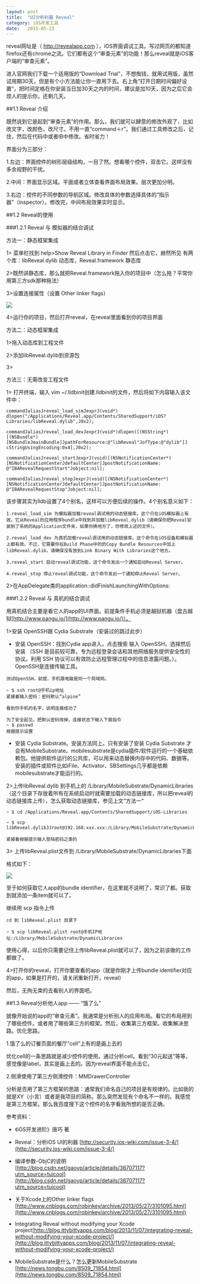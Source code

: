 ```yaml
---
layout: post
title:  "UI分析利器 Reveal"
category: iOS开发工具
date:   2015-05-23 
---
```



reveal网址是（ http://revealapp.com ），iOS界面调试工具。写过网页的都知道firefox还有chrome之流。它们都有这个“审查元素”的功能！那么reveal就是iOS客户端的“审查元素”。

进入官网我们下载一个适用版的“Download Trial”，不想掏钱，就用试用版，虽然试用期30天，但是有个小方法能让你一直用下去。右上角“打开日期时间偏好设置”，把时间定格在你安装当日加30天之内的时间，建议是加10天，因为之后它会烦人的提示你，还剩几天。

##1.1 Reveal 介绍

既然说到它是起到“审查元素”的作用。那么，我们就可以肆意的修改外观了，比如改文字，改颜色，改尺寸。不用一直“command＋r”。我们通过工具修改之后，记住，然后在代码中或者IB中修改。省时省力！

界面分为三部分：

1.左边：界面控件的树形层级结构，一目了然。想看哪个控件，双击它。这样没有多余视野的干扰。

2.中间：界面显示区域。平面或者立体查看界面布局效果。层次更加分明。

3.右边：控件的不同参数的导航区域。修改具体的参数选择具体的“指示器”（inspector）。修改完，中间布局效果实时显示。


##1.2 Reveal的使用

###1.2.1 Reveal 与 模拟器的结合调试

方法一：静态框架集成

1> 菜单栏找到 help>Show Reveal Library in Finder 然后点击它，赫然所见 有两个库：libReveal.dylib 动态库，Reveal.framework 静态库

2>既然讲静态库，那么就把Reveal.framework拖入你的项目中（怎么拖？平常你用第三方sdk那种拖法）

3>设置连接属性（设置 Other linker flags）

![](/images/reveal/reveal01.png)

4>运行你的项目，然后打开reveal，在reveal里面看到你的项目界面

方法二：动态框架集成

1>拖入动态库到工程文件

2>添加libReveal.dylib到资源包

3>

方法三：无需改变工程文件

1> 打开终端，输入 vim ~/.lldbinit创建.lldbinit的文件，然后将如下内容输入该文件中：

```
commandJaliasJreveal_load_simJexprJ(void*) dlopen("/Applications/Reveal.app/Contents/SharedSupport/iOS? Libraries/libReveal.dylib",J0x2);

commandJaliasJreveal_load_devJexprJ(void*)dlopen([(NSString*)[(NSBundle*) [NSBundleJmainBundle]JpathForResource:@"libReveal"JofType:@"dylib"]J cStringUsingEncoding:0x4],J0x2);

commandJaliasJreveal_startJexprJ(void)[(NSNotificationCenter*) [NSNotificationCenterJdefaultCenter]JpostNotificationName: @"IBARevealRequestStart"Jobject:nil];

commandJaliasJreveal_stopJexprJ(void)[(NSNotificationCenter*) [NSNotificationCenterJdefaultCenter]JpostNotificationName: @"IBARevealRequestStop"Jobject:nil];
```
该步骤其实为lldb设置了4个别名，这样可以方便后续的操作。4个别名意义如下：

```
1.reveal_load_sim 为模拟器加载reveal调试用的动态链接库。这个只在iOS模拟器上有效。它从Reveal的应用程序bundle中找到并加载libReveal.dylib（请确保你把Reveal安装到了系统的Application文件夹，如果你换地方了，你修改上述的文件）。

2.reveal_load_dev 为真机加载reveal调试用的动态链接库。这个命令在iOS设备和模拟器上都有效。不过，它需要你在Build Phase中的的Copy Bundle Resources中加上libReveal.dylib，请确保没有放到Link Binary With Libraries这个地方。

3.reveal_start 启动reveal调试功能，这个命令发出一个通知启动Reveal Server。

4.reveal_stop 停止reveal调试功能，这个命令发出一个通知停止Reveal Server。
```

2>在AppDelegate类的application::didFinishLaunchingWithOptions:



###1.2.2  Reveal 与 真机的结合调试

用真机结合主要是看它人的app的UI界面。前提条件手机必须是越狱机器（盘古越狱[http://www.pangu.io/](http://www.pangu.io/)）。

1>安装 OpenSSH跟 Cydia Substrate（安装过的跳过此步）
* 安装 OpenSSH：找到Cydia app进入，点击搜索 输入 OpenSSH，选择然后安装 （SSH 是目前较可靠，专为远程登录会话和其他网络服务提供安全性的协议。利用 SSH 协议可以有效防止远程管理过程中的信息泄露问题。）。OpenSSH是连接传输工具。

```
测试OpenSSH，前提，手机跟电脑是同一个局域网。

~ $ ssh root@手机ip地址
紧接着输入密码：密码默认“alpine”

看到你手机的名字，说明连接成功了

为了安全起见，把默认密码改掉，连接状态下输入下面指令
~ $ passwd
根据提示设置
```
* 安装 Cydia Substrate。安装方法同上。只有安装了安装 Cydia Substrate 才会有MobileSubstrate。mobilesubstrate是cydia插件/软件运行的一个基础依赖包。他提供软件运行的公共库，可以用来动态替换内存中的代码、数据等。安装的插件或软件比如iFile、Activator、SBSettings几乎都是依赖mobilesubstrate才能运行的。


2>上传libReveal.dylib 到手机上的 /Library/MobileSubstrate/DynamicLibraries（这个目录下存放着所有在系统启动时就需要加载的动态链接库，所以把reveal的动态链接库上传），怎么获取动态链接库，参见上文“方法一”

```
~ $ cd /Applications/Reveal.app/Contents/SharedSupport/iOS-Libraries 

~ $ scp libReveal.dylibJJroot@192.168.xxx.xxx:/Library/MobileSubstrate/DynamicLibraries 

紧接着根据提示输入登陆密码之类的

```

3> 上传libReveal.plist文件到 /Library/MobileSubstrate/DynamicLibraries下面

格式如下：


![](/images/reveal/reveal02.png)

至于如何获取它人app的bundle identifier，在这里就不说明了，常识了都。获取到就添加一条item就可以了。

继续用 scp 指令上传

```
cd 到 libReveal.plist 目录下

~ $ scp libReveal.plist root@手机IP地址:/Library/MobileSubstrate/DynamicLibraries
```

使用心得，以后你只需要记住上传libReveal.plist就可以了，因为之前该做的工作都做了。

4>打开你的reveal，打开你要查看的app（就是你刚才上传bundle identifier对应的app，如果是打开的，请关闭重新打开，reveal）

然后，无拘无束的去看别人的界面吧。

##1.3 Reveal分析他人app —— “饿了么”

就像开始说的app的“审查元素”。我通常是分析别人的应用布局。看它的布局用到了哪些控件。或者用了哪些第三方的框架。然后，收集第三方框架。收集解决思路。优化思路。

1.饿了么的订餐页面的餐厅“cell”上有的是画上去的

优化cell的一条思路就是减少控件的使用。通过分析cell。看到“30元起送”等等，感觉像是label，其实是画上去的。因为reveal界面不能点击它。

2.侧滑使用了第三方侧滑控件：MMDrawerController

分析是否用了第三方框架的思路：通常我们命名自己的项目是有规律的。比如我的就是XY（小言）或者是我项目的简称。那么突然发现有个命名不一样的。我感觉是第三方框架。那么我百度搜下这个控件的名字看我所想的是否正确。



参考资料：

* 《iOS开发进阶》唐巧 著
*  Reveal：分析iOS UI的利器 [http://security.ios-wiki.com/issue-3-4/](http://security.ios-wiki.com/issue-3-4/)
* 编译参数-ObjC的说明  [http://blog.csdn.net/gaoyp/article/details/38707117?utm_source=tuicool](http://blog.csdn.net/gaoyp/article/details/38707117?utm_source=tuicool)
*  <iOS>关于Xcode上的Other linker flags [http://www.cnblogs.com/robinkey/archive/2013/05/27/3101095.html](http://www.cnblogs.com/robinkey/archive/2013/05/27/3101095.html)
* Integrating Reveal without modifying your Xcode project[http://blog.ittybittyapps.com/blog/2013/11/07/integrating-reveal-without-modifying-your-xcode-project/](http://blog.ittybittyapps.com/blog/2013/11/07/integrating-reveal-without-modifying-your-xcode-project/)

* MobileSubstrate是什么？怎么更新MobileSubstrate [http://news.tongbu.com/8509_71854.html](http://news.tongbu.com/8509_71854.html)















